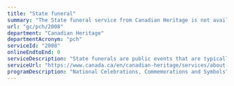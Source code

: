 ```yaml
---
title: "State funeral"
summary: "The State funeral service from Canadian Heritage is not available end-to-end online, according to the GC Service Inventory."
url: "gc/pch/2008"
department: "Canadian Heritage"
departmentAcronym: "pch"
serviceId: "2008"
onlineEndtoEnd: 0
serviceDescription: "State funerals are public events that are typically held to honour special Canadians and members of the royal family. As these are public events, they are offered and organized by the Government of Canada. These events must also allow as many Canadians as possible to  pay tribute to great Canadian citizens. These tributes take various forms: website dedicated to the deceased including visual products (photos or videos), publications on social media, physical or online condolence books, broadcast ceremonies, paper and electronic programs, etc."
serviceUrl: "https://www.canada.ca/en/canadian-heritage/services/about-state-funerals.html"
programDescription: "National Celebrations, Commemorations and Symbols"
---
```

